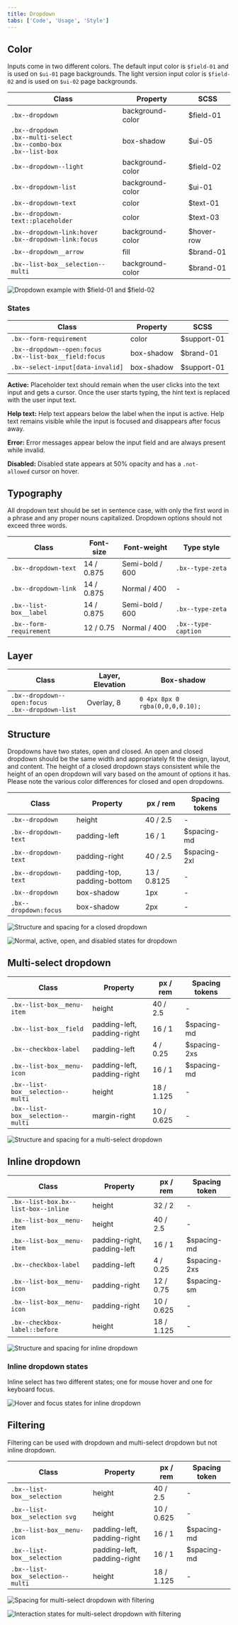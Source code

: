```yaml
---
title: Dropdown
tabs: ['Code', 'Usage', 'Style']
---
```


## Color

Inputs come in two different colors. The default input color is `$field-01` and is used on `$ui-01` page backgrounds. The light version input color is `$field-02` and is used on `$ui-02` page backgrounds.

| Class                                                               | Property         | SCSS       |
| ------------------------------------------------------------------- | ---------------- | ---------- |
| `.bx--dropdown`                                                     | background-color | $field-01  |
| `.bx--dropdown` </br> `.bx--multi-select` </br> `.bx--combo-box` </br> `.bx--list-box` | box-shadow | $ui-05     |
| `.bx--dropdown--light`                                              | background-color | $field-02  |
| `.bx--dropdown-list`                                                | background-color | $ui-01     |
| `.bx--dropdown-text`                                                | color            | $text-01   |
| `.bx--dropdown-text::placeholder`                                   | color            | $text-03   |
| `.bx--dropdown-link:hover` </br> `.bx--dropdown-link:focus`         | background-color | $hover-row |
| `.bx--dropdown__arrow`                                              | fill             | $brand-01  |
| `.bx--list-box__selection--multi`                                   | background-color | $brand-01  |

<ImageComponent fixed="default" caption="Example of dropdowns with $field-02 (left) and $field-01 (right)">

![Dropdown example with $field-01 and $field-02](images/dropdown-style-9.png)

</ImageComponent>

### States

| Class                                                          | Property   | SCSS        |
| -------------------------------------------------------------- | ---------- | ----------- |
| `.bx--form-requirement`                                        | color      | $support-01 |
| `.bx--dropdown--open:focus` </br> `.bx--list-box__field:focus` | box-shadow | $brand-01   |
| `.bx--select-input[data-invalid]`                              | box-shadow | $support-01 |

**Active:** Placeholder text should remain when the user clicks into the text input and gets a cursor. Once the user starts typing, the hint text is replaced with the user input text.

**Help text:** Help text appears below the label when the input is active. Help text remains visible while the input is focused and disappears after focus away.

**Error:** Error messages appear below the input field and are always present while invalid.

**Disabled:** Disabled state appears at 50% opacity and has a `.not-allowed` cursor on hover.

## Typography

All dropdown text should be set in sentence case, with only the first word in a phrase and any proper nouns capitalized. Dropdown options should not exceed three words.

| Class                   | Font-size  | Font-weight     | Type style          |
| ----------------------- | ---------- | --------------- | ------------------- |
| `.bx--dropdown-text`    | 14 / 0.875 | Semi-bold / 600 | `.bx--type-zeta`    |
| `.bx--dropdown-link`    | 14 / 0.875 | Normal / 400    | -                   |
| `.bx--list-box__label`  | 14 / 0.875 | Semi-bold / 600 | `.bx--type-zeta`    |
| `.bx--form-requirement` | 12 / 0.75  | Normal / 400    | `.bx--type-caption` |

## Layer

| Class                   | Layer, Elevation | Box-shadow                |
| ------------------------------------------------------ | ---------------- | ------------------------------- |
| `.bx--dropdown--open:focus` </br> `.bx--dropdown-list` | Overlay, 8       | `0 4px 8px 0 rgba(0,0,0,0.10);` |

## Structure

Dropdowns have two states, open and closed. An open and closed dropdown should be the same width and appropriately fit the design, layout, and content. The height of a closed dropdown stays consistent while the height of an open dropdown will vary based on the amount of options it has. Please note the various color differences for closed and open dropdowns.

| Class                 | Property                    | px / rem    | Spacing tokens |
| --------------------- | --------------------------- | ----------- | -------------- |
| `.bx--dropdown`       | height                      | 40 / 2.5    | -              |
| `.bx--dropdown-text`  | padding-left                | 16 / 1      | $spacing-md    |
| `.bx--dropdown-text`  | padding-right               | 40 / 2.5    | $spacing-2xl   |
| `.bx--dropdown-text`  | padding-top, padding-bottom | 13 / 0.8125 | -              |
| `.bx--dropdown`       | box-shadow                  | 1px         | -              |
| `.bx--dropdown:focus` | box-shadow                  | 2px         | -              |

<ImageComponent fixed="default" caption="Structure and spacing measurements for dropdown | px / rem">

![Structure and spacing for a closed dropdown](images/dropdown-style-2.png)

</ImageComponent>

<ImageComponent fixed="default" caption="Normal, active, open, and disabled states for dropdown">

![Normal, active, open, and disabled states for dropdown](images/dropdown-style-1.png)

</ImageComponent>

## Multi-select dropdown

| Class                             | Property                    | px / rem   | Spacing tokens |
| --------------------------------- | --------------------------- | ---------- | -------------- |
| `.bx--list-box__menu-item`        | height                      | 40 / 2.5   | -              |
| `.bx--list-box__field`            | padding-left, padding-right | 16 / 1     | $spacing-md    |
| `.bx--checkbox-label`             | padding-left                | 4 / 0.25   | $spacing-2xs   |
| `.bx--list-box__menu-icon`        | padding-left, padding-right | 16 / 1     | $spacing-md    |
| `.bx--list-box__selection--multi` | height                      | 18 / 1.125 | -              |
| `.bx--list-box__selection--multi` | margin-right                | 10 / 0.625 | -              |

<ImageComponent fixed="default" caption="Structure and spacing measurements for a multi-select dropdown | px / rem">

![Structure and spacing for a multi-select dropdown](images/dropdown-style-3.png)

</ImageComponent>


## Inline dropdown

| Class                                | Property                    | px / rem   | Spacing token |
| ------------------------------------ | --------------------------- | ---------- | ------------- |
| `.bx--list-box.bx--list-box--inline` | height                      | 32 / 2     | -             |
| `.bx--list-box__menu-item`           | height                      | 40 / 2.5   | -             |
| `.bx--list-box__menu-item`           | padding-right, padding-left | 16 / 1     | $spacing-md   |
| `.bx--checkbox-label`                | padding-left                | 4 / 0.25   | $spacing-2xs  |
| `.bx--list-box__menu-icon`           | padding-right               | 12 / 0.75  | $spacing-sm   |
| `.bx--list-box__menu-icon`           | padding-right               | 10 / 0.625 | -             |
| `.bx--checkbox-label::before`        | height                      | 18 / 1.125 | -             |

<ImageComponent fixed="default" caption="Structure and spacing for inline dropdown | px / rem">

![Structure and spacing for inline dropdown](images/dropdown-style-5.png)

</ImageComponent>

### Inline dropdown states

Inline select has two different states; one for mouse hover and one for keyboard focus.

<ImageComponent fixed="default" caption="Hover and focus states for inline dropdown">

![Hover and focus states for inline dropdown](images/dropdown-style-6.png)

</ImageComponent>

## Filtering

Filtering can be used with dropdown and multi-select dropdown but not inline dropdown.

| Class                             | Property                    | px / rem   | Spacing token |
| --------------------------------- | --------------------------- | ---------- | ------------- |
| `.bx--list-box__selection`        | height                      | 40 / 2.5   | -             |
| `.bx--list-box__selection svg`    | height                      | 10 / 0.625 | -             |
| `.bx--list-box__menu-icon`        | padding-left, padding-right | 16 / 1     | $spacing-md   |
| `.bx--list-box__selection`        | padding-left, padding-right | 16 / 1     | $spacing-md   |
| `.bx--list-box__selection--multi` | height                      | 18 / 1.125 | -             |

<ImageComponent fixed="default" caption="Spacing for multi-select dropdown with filtering | px / rem">

![Spacing for multi-select dropdown with filtering](images/dropdown-style-7.png)

</ImageComponent>

<ImageComponent fixed="default" caption="Interaction states for multi-select dropdown with filtering | px / rem">

![Interaction states for multi-select dropdown with filtering](images/dropdown-style-8.png)

</ImageComponent>
